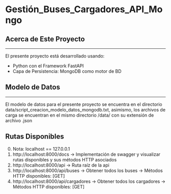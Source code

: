 # Gestión_Buses_Cargadores_API_Mongo

## Acerca de Este Proyecto

---

El presente proyecto está desarrollado usando:

- Python con el Framework FastAPI
- Capa de Persistencia: MongoDB como motor de BD


## Modelo de Datos

---

El modelo de datos para el presente proyecto se encuentra en el directorio data/script_creacion_modelo_datos_mongodb.txt,
asimismo, los archivos de carga se encuentran en el mismo directorio /data/ con su extensión de archivo .json

## Rutas Disponibles

0. Nota: localhost == 127.0.0.1
1. http://localhost:8000/docs -> Implementación de swagger y visualizar rutas disponibles y sus métodos HTTP asociados
2. http://localhost:8000/api -> Ruta raíz de la api
3. http://localhost:8000/api/buses -> Obtener todos los buses -> Métodos HTTP disponibles: [GET]
4. http://localhost:8000/api/cargadores -> Obtener todos los cargadores -> Métodos HTTP disponibles: [GET]